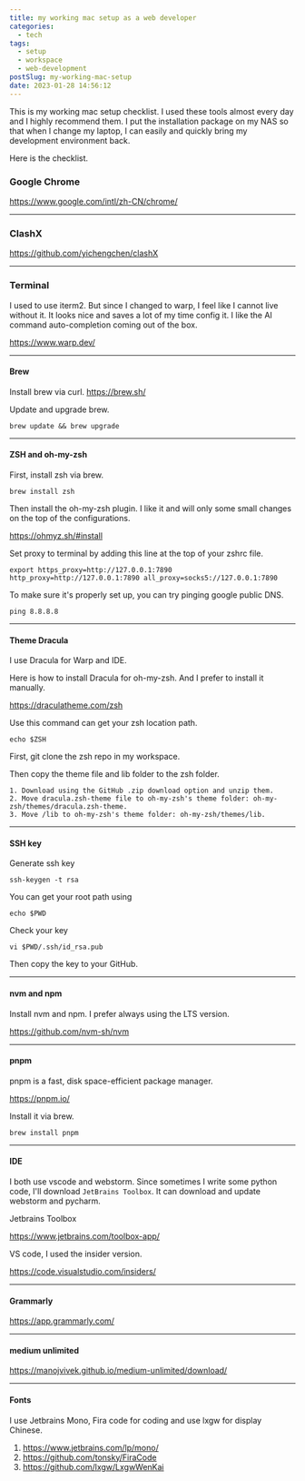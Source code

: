 ```yaml
---
title: my working mac setup as a web developer
categories:
  - tech
tags:
  - setup
  - workspace
  - web-development
postSlug: my-working-mac-setup
date: 2023-01-28 14:56:12
---
```


This is my working mac setup checklist. I used these tools almost every day and I highly recommend them. I put the installation package on my NAS so that when I change my laptop, I can easily and quickly bring my development environment back.

Here is the checklist.

### Google Chrome

https://www.google.com/intl/zh-CN/chrome/

---

### ClashX

https://github.com/yichengchen/clashX

---

### Terminal

I used to use iterm2. But since I changed to warp, I feel like I cannot live without it. It looks nice and saves a lot of my time config it. I like the AI command auto-completion coming out of the box.

https://www.warp.dev/

---

#### Brew

Install brew via curl.
https://brew.sh/

Update and upgrade brew.

```
brew update && brew upgrade
```

---

#### ZSH and oh-my-zsh

First, install zsh via brew.

```shell
brew install zsh
```

Then install the oh-my-zsh plugin. I like it and will only some small changes on the top of the configurations.

https://ohmyz.sh/#install

Set proxy to terminal by adding this line at the top of your zshrc file.

`export https_proxy=http://127.0.0.1:7890 http_proxy=http://127.0.0.1:7890 all_proxy=socks5://127.0.0.1:7890`

To make sure it's properly set up, you can try pinging google public DNS.

```shell
ping 8.8.8.8
```

---

#### Theme Dracula

I use Dracula for Warp and IDE.

Here is how to install Dracula for oh-my-zsh. And I prefer to install it manually.

https://draculatheme.com/zsh

Use this command can get your zsh location path.

```
echo $ZSH
```

First, git clone the zsh repo in my workspace.

Then copy the theme file and lib folder to the zsh folder.

```
1. Download using the GitHub .zip download option and unzip them.
2. Move dracula.zsh-theme file to oh-my-zsh's theme folder: oh-my-zsh/themes/dracula.zsh-theme.
3. Move /lib to oh-my-zsh's theme folder: oh-my-zsh/themes/lib.
```

---

#### SSH key

Generate ssh key

`ssh-keygen -t rsa`

You can get your root path using

```shell
echo $PWD
```

Check your key

`vi $PWD/.ssh/id_rsa.pub`

Then copy the key to your GitHub.

---

#### nvm and npm

Install nvm and npm. I prefer always using the LTS version.

https://github.com/nvm-sh/nvm

---

#### pnpm

pnpm is a fast, disk space-efficient package manager.

https://pnpm.io/

Install it via brew.

`brew install pnpm`

---

#### IDE

I both use vscode and webstorm. Since sometimes I write some python code, I'll download `JetBrains Toolbox`. It can download and update webstorm and pycharm.

Jetbrains Toolbox

https://www.jetbrains.com/toolbox-app/

VS code, I used the insider version.

https://code.visualstudio.com/insiders/

---

#### Grammarly

https://app.grammarly.com/

---

#### medium unlimited

https://manojvivek.github.io/medium-unlimited/download/

---

#### Fonts

I use Jetbrains Mono, Fira code for coding and use lxgw for display Chinese.

1. https://www.jetbrains.com/lp/mono/
2. https://github.com/tonsky/FiraCode
3. https://github.com/lxgw/LxgwWenKai
